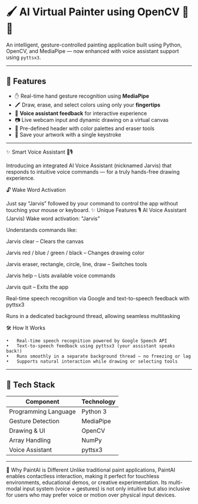 # 🖌️ AI Virtual Painter using OpenCV 🎨🧠

An intelligent, gesture-controlled painting application built using Python, OpenCV, and MediaPipe — now enhanced with voice assistant support using `pyttsx3`.

---

## 🚀 Features

- ✋ Real-time hand gesture recognition using **MediaPipe**
- 🖍️ Draw, erase, and select colors using only your **fingertips**
- 🎤 **Voice assistant feedback** for interactive experience
- 📷 Live webcam input and dynamic drawing on a virtual canvas
- 🎨 Pre-defined header with color palettes and eraser tools
- 💾 Save your artwork with a single keystroke

---

✨ Smart Voice Assistant 🧠🎙️

Introducing an integrated AI Voice Assistant (nicknamed Jarvis) that responds to intuitive voice commands — for a truly hands-free drawing experience.

🔓 Wake Word Activation

Just say “Jarvis” followed by your command to control the app without touching your mouse or keyboard.
✨ Unique Features 🎙️ AI Voice Assistant (Jarvis) Wake word activation: "Jarvis"

Understands commands like:

Jarvis clear – Clears the canvas

Jarvis red / blue / green / black – Changes drawing color

Jarvis eraser, rectangle, circle, line, draw – Switches tools

Jarvis help – Lists available voice commands

Jarvis quit – Exits the app

Real-time speech recognition via Google and text-to-speech feedback with pyttsx3

Runs in a dedicated background thread, allowing seamless multitasking

🛠️ How It Works

	•	Real-time speech recognition powered by Google Speech API
	•	Text-to-speech feedback using pyttsx3 (your assistant speaks back!)
	•	Runs smoothly in a separate background thread — no freezing or lag
	•	Supports natural interaction while drawing or selecting tools
---

## 🧠 Tech Stack

| Component | Technology |
|----------|------------|
| Programming Language | Python 3 |
| Gesture Detection | MediaPipe |
| Drawing & UI | OpenCV |
| Array Handling | NumPy |
| Voice Assistant | pyttsx3 |

---
🤖 Why PaintAI is Different Unlike traditional paint applications, PaintAI enables contactless interaction, making it perfect for touchless environments, educational demos, or creative experimentation. Its multi-modal input system (voice + gestures) is not only intuitive but also inclusive for users who may prefer voice or motion over physical input devices.
